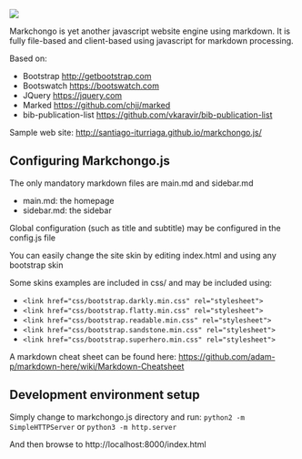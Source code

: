 ![](https://github.com/santiago-iturriaga/markchongo.js/blob/master/img/logo.png)

Markchongo is yet another javascript website engine using markdown. It is fully file-based and client-based using javascript for markdown processing.

Based on:
* Bootstrap http://getbootstrap.com
* Bootswatch https://bootswatch.com
* JQuery https://jquery.com
* Marked https://github.com/chjj/marked
* bib-publication-list https://github.com/vkaravir/bib-publication-list

Sample web site: http://santiago-iturriaga.github.io/markchongo.js/

## Configuring Markchongo.js

The only mandatory markdown files are main.md and sidebar.md

* main.md: the homepage
* sidebar.md: the sidebar

Global configuration (such as title and subtitle) may be configured in the config.js file

You can easily change the site skin by editing index.html and using any bootstrap skin

Some skins examples are included in css/ and may be included using:

* `<link href="css/bootstrap.darkly.min.css" rel="stylesheet">`
* `<link href="css/bootstrap.flatty.min.css" rel="stylesheet">`
* `<link href="css/bootstrap.readable.min.css" rel="stylesheet">`
* `<link href="css/bootstrap.sandstone.min.css" rel="stylesheet">`
* `<link href="css/bootstrap.superhero.min.css" rel="stylesheet">`

A markdown cheat sheet can be found here: https://github.com/adam-p/markdown-here/wiki/Markdown-Cheatsheet

## Development environment setup

Simply change to markchongo.js directory and run:
```python2 -m SimpleHTTPServer```
or
```python3 -m http.server```

And then browse to http://localhost:8000/index.html

